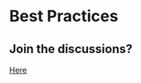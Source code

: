 # Best Practices

## Join the discussions?

[Here](https://github.com/Cyfrin/foundry-full-course-cu/discussions)

